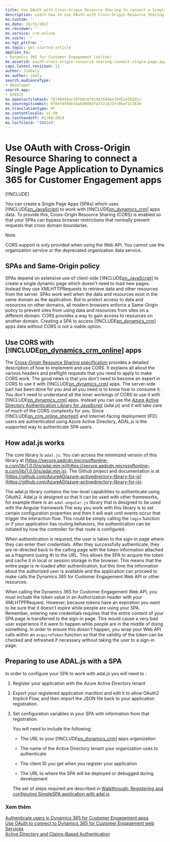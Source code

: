 ```yaml
---
title: Use OAuth with Cross-Origin Resource Sharing to connect a Single Page Application (Developer Guide for Dynamics 365 for Customer Engagement apps)| MicrosoftDocs
description: Learn how to use OAuth with Cross-Origin Resource Sharing to connect a Single Page Application to Dynamics 365 for Customer Engagement apps
ms.custom: ''
ms.date: 10/31/2017
ms.reviewer: ''
ms.service: crm-online
ms.suite: ''
ms.tgt_pltfrm: ''
ms.topic: get-started-article
applies_to:
- Dynamics 365 for Customer Engagement (online)
ms.assetid: oauth-cross-origin-resource-sharing-connect-single-page-application
caps.latest.revision: 11
author: JimDaly
ms.author: jdaly
search.audienceType:
- developer
search.app:
- D365CE
ms.openlocfilehash: f8746045ec707b0c8791463584ae78452e355d1c
ms.sourcegitcommit: 9f0efd59de16a6d9902fa372cb25fc0baf1c2838
ms.translationtype: HT
ms.contentlocale: vi-VN
ms.lasthandoff: 01/08/2019
ms.locfileid: "388143"
---
```

# <a name="use-oauth-with-cross-origin-resource-sharing--to-connect-a-single-page-application--to-dynamics-365-for-customer-engagement-apps"></a>Use OAuth with Cross-Origin Resource Sharing  to connect a Single Page Application  to Dynamics 365 for Customer Engagement apps

[!INCLUDE[](../includes/cc_applies_to_update_9_0_0.md)]

You can create a Single Page Apps (SPAs) which uses [!INCLUDE[pn_JavaScript](../includes/pn-javascript.md)] to work with [!INCLUDE[pn_dynamics_crm](../includes/pn-dynamics-crm.md)] apps data. To provide this, Cross-Origin Resource Sharing (CORS) is enabled so that your SPAs can bypass browser restrictions that normally prevent requests that cross domain boundaries.  
  
> [!NOTE]
>  CORS support is only provided when using the Web API. You cannot use the organization service or the deprecated organization data service.  
  
<a name="bkmk_Spas_and_same_origin_policy"></a>   
## <a name="spas-and-same-origin-policy"></a>SPAs and Same-Origin policy  
 SPAs depend on extensive use of client-side [!INCLUDE[pn_JavaScript](../includes/pn-javascript.md)] to create a single dynamic page which doesn't need to load new pages. Instead they use XMLHTTPRequests to retrieve data and other resources from the server. SPAs work well when the data and resources exist in the same domain as the application. But to protect access to data and resources on other domains, all modern browsers enforce a Same-Origin policy to prevent sites from using data and resources from sites on a different domain. CORS provides a way to gain access to resources on another domain. Creating a SPA to access [!INCLUDE[pn_dynamics_crm](../includes/pn-dynamics-crm.md)] apps data without CORS is not a viable option.  
  
<a name="bkmk_use_cors"></a>   
## <a name="use-cors-with-includepndynamicscrmonlineincludespn-dynamics-crm-onlinemd-apps"></a>Use CORS with [!INCLUDE[pn_dynamics_crm_online](../includes/pn-dynamics-crm-online.md)] apps
 The [Cross-Origin Resource Sharing specification](http://www.w3.org/TR/cors/) provides a detailed description of how to implement and use CORS. It explains all about the various headers and preflight requests that you need to apply to make CORS work. The good news is that you don't need to become an expert in CORS to use it with [!INCLUDE[pn_dynamics_crm](../includes/pn-dynamics-crm.md)] apps. The server-side part has been done for you and all you need is to know how to consume it.  You don't need to understand all the inner workings of CORS to use it with [!INCLUDE[pn_dynamics_crm](../includes/pn-dynamics-crm.md)] apps. Instead you can use the [Azure Active Directory Authentication Library for JavaScript](https://github.com/AzureAD/azure-activedirectory-library-for-js) (adal.js) and it will take care of much of the CORS complexity for you. Since [!INCLUDE[pn_crm_online_shortest](../includes/pn-crm-online-shortest.md)] and Internet-facing deployment (IFD) users are authenticated using Azure Active Directory, ADAL.js is the supported way to authenticate SPA users.  
  
<a name="bkmk_how_adaljs_works"></a>   
## <a name="how-adaljs-works"></a>How adal.js works  
 The core library is `adal.js`. You can access the minimized version of this library at [https://secure.aadcdn.microsoftonline-p.com/lib/1.0.0/js/adal.min.js](https://secure.aadcdn.microsoftonline-p.com/lib/1.0.0/js/adal.min.js). The Github project and documentation is at [https://github.com/AzureAD/azure-activedirectory-library-for-js](https://github.com/AzureAD/azure-activedirectory-library-for-js).  
  
 The adal.js library contains the low-level capabilities to authenticate using OAuth2. Adal.js is designed so that it can be used with other frameworks, for example there is an `adal-angular.js` library that is designed to be used with the Angular framework.The way you work with this library is to set certain configuration properties and then it will wait until events occur that trigger the interaction flow. This could be simply calling the `login` function or if your application has routing behaviors, the authentication can be initiated by how the controller for that route is configured.  
  
 When authentication is required, the user is taken to the sign-in page where they can enter their credentials. After they successfully authenticate, they are re-directed back to the calling page with the token information attached as a fragment (using #) to the URL. This allows the SPA to acquire the token and cache it in local or session storage in the browser. This means that the entire page is re-loaded after authentication, but this time the information about the authorized user is available and the application can proceed to make calls the Dynamics 365 for Customer Engagement Web API or other resources.  
  
 When calling the Dynamics 365 for Customer Engagement Web API, you must include the token value in an Authorization header with your XMLHTPPRequest. However, because tokens have an expiration you want to be sure that it doesn't expire while people are using your SPA. Remember, entering new credentials requires that the entire content of your SPA page is transferred to the sign-in page. This would cause a very bad user experience if it were to happen while people are in the middle of doing something. In order to ensure this doesn't happen, you wrap your Web API calls within an `acquireToken` function so that the validity of the token can be checked and refreshed if necessary without taking the user to a sign-in page.  
  
<a name="bkmk_preparing_to_use_adaljs"></a>   
## <a name="preparing-to-use-adaljs-with-a-spa"></a>Preparing to use ADAL.js with a SPA  
 In order to configure your SPA to work with adal.js you will need to :  
  
1. Register your application with the Azure Active Directory tenant  
  
2. Export your registered application manifest and edit it to allow OAuth2 Implicit Flow, and then import the JSON file back to your application registration.  
  
3. Set configuration variables in your SPA with information from that registration.  
  
    You will need to include the following:  
  
   - The URL to your [!INCLUDE[pn_dynamics_crm](../includes/pn-dynamics-crm.md)] apps organization  
  
   - The name of the Active Directory tenant your organization uses to authenticate  
  
   - The client ID you get when you register your application  
  
   - The URL to where the SPA will be deployed or debugged during development  
  
   The set of steps required are described in [Walkthrough: Registering and configuring SimpleSPA application with adal.js](walkthrough-registering-configuring-simplespa-application-adal-js.md).  
  
### <a name="see-also"></a>Xem thêm  
 [Authenticate users in Dynamics 365 for Customer Engagement apps](authenticate-users.md)   
 [Use OAuth to connect to Dynamics 365 for Customer Engagement web Services](connect-customer-engagement-web-services-using-oauth.md)   
 [Active Directory and Claims-Based Authentication](active-directory-claims-based-authentication.md)
